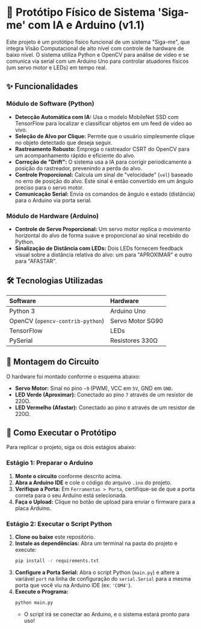 # 🤖 Protótipo Físico de Sistema 'Siga-me' com IA e Arduino (v1.1)


Este projeto é um protótipo físico funcional de um sistema "Siga-me", que integra Visão Computacional de alto nível com controle de hardware de baixo nível. O sistema utiliza Python e OpenCV para análise de vídeo e se comunica via serial com um Arduino Uno para controlar atuadores físicos (um servo motor e LEDs) em tempo real.

## ✨ Funcionalidades

### Módulo de Software (Python)
-   **Detecção Automática com IA:** Usa o modelo MobileNet SSD com TensorFlow para localizar e classificar objetos em um feed de vídeo ao vivo.
-   **Seleção de Alvo por Clique:** Permite que o usuário simplesmente clique no objeto detectado que deseja seguir.
-   **Rastreamento Robusto:** Emprega o rastreador CSRT do OpenCV para um acompanhamento rápido e eficiente do alvo.
-   **Correção de "Drift":** O sistema usa a IA para corrigir periodicamente a posição do rastreador, prevenindo a perda do alvo.
-   **Controle Proporcional:** Calcula um sinal de "velocidade" (`vel`) baseado no erro de posição do alvo. Este sinal é então convertido em um ângulo preciso para o servo motor.
-   **Comunicação Serial:** Envia os comandos de ângulo e estado (distância) para o Arduino via porta serial.

### Módulo de Hardware (Arduino)
-   **Controle de Servo Proporcional:** Um servo motor replica o movimento horizontal do alvo de forma suave e proporcional ao sinal recebido do Python.
-   **Sinalização de Distância com LEDs:** Dois LEDs fornecem feedback visual sobre a distância relativa do alvo: um para "APROXIMAR" e outro para "AFASTAR".

## 🛠️ Tecnologias Utilizadas

| Software | Hardware |
| :--- | :--- |
| Python 3 | Arduino Uno |
| OpenCV (`opencv-contrib-python`) | Servo Motor SG90 |
| TensorFlow | LEDs |
| PySerial | Resistores 330Ω |

## 🔌 Montagem do Circuito

O hardware foi montado conforme o esquema abaixo:
-   **Servo Motor:** Sinal no pino `~9` (PWM), VCC em `5V`, GND em `GND`.
-   **LED Verde (Aproximar):** Conectado ao pino `7` através de um resistor de 220Ω.
-   **LED Vermelho (Afastar):** Conectado ao pino `8` através de um resistor de 220Ω.

## 🚀 Como Executar o Protótipo

Para replicar o projeto, siga os dois estágios abaixo:

### Estágio 1: Preparar o Arduino
1.  **Monte o circuito** conforme descrito acima.
2.  **Abra a Arduino IDE** e cole o código do arquivo `.ino` do projeto.
3.  **Verifique a Porta:** Em `Ferramentas > Porta`, certifique-se de que a porta correta para o seu Arduino está selecionada.
4.  **Faça o Upload:** Clique no botão de upload para enviar o firmware para a placa Arduino.

### Estágio 2: Executar o Script Python
1.  **Clone ou baixe** este repositório.
2.  **Instale as dependências:** Abra um terminal na pasta do projeto e execute:
    ```bash
    pip install -r requirements.txt
    ```
3.  **Configure a Porta Serial:** Abra o script Python (`main.py`) e altere a variável `port` na linha de configuração do `serial.Serial` para a mesma porta que você viu na Arduino IDE (ex: `'COM4'`).
4.  **Execute o Programa:**
    ```bash
    python main.py
    ```
    * O script irá se conectar ao Arduino, e o sistema estará pronto para uso!
